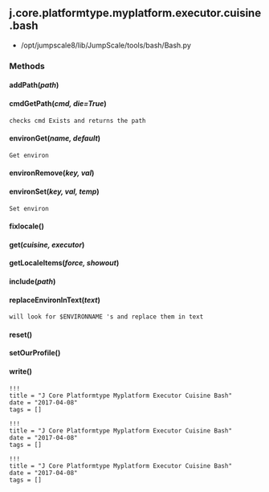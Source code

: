<!-- toc -->
## j.core.platformtype.myplatform.executor.cuisine.bash

- /opt/jumpscale8/lib/JumpScale/tools/bash/Bash.py

### Methods

#### addPath(*path*) 

#### cmdGetPath(*cmd, die=True*) 

```
checks cmd Exists and returns the path

```

#### environGet(*name, default*) 

```
Get environ

```

#### environRemove(*key, val*) 

#### environSet(*key, val, temp*) 

```
Set environ

```

#### fixlocale() 

#### get(*cuisine, executor*) 

#### getLocaleItems(*force, showout*) 

#### include(*path*) 

#### replaceEnvironInText(*text*) 

```
will look for $ENVIRONNAME 's and replace them in text

```

#### reset() 

#### setOurProfile() 

#### write() 


```
!!!
title = "J Core Platformtype Myplatform Executor Cuisine Bash"
date = "2017-04-08"
tags = []
```

```
!!!
title = "J Core Platformtype Myplatform Executor Cuisine Bash"
date = "2017-04-08"
tags = []
```

```
!!!
title = "J Core Platformtype Myplatform Executor Cuisine Bash"
date = "2017-04-08"
tags = []
```
